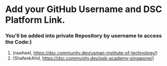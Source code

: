 # Add your GitHub Username and DSC Platform Link.
### You'll be added into private Repository by username to access the Code:)
1) (rawheel, https://dsc.community.dev/usman-institute-of-technology/)
2) (ShafeekAhd, https://dsc.community.dev/psb-academy-singapore/)
